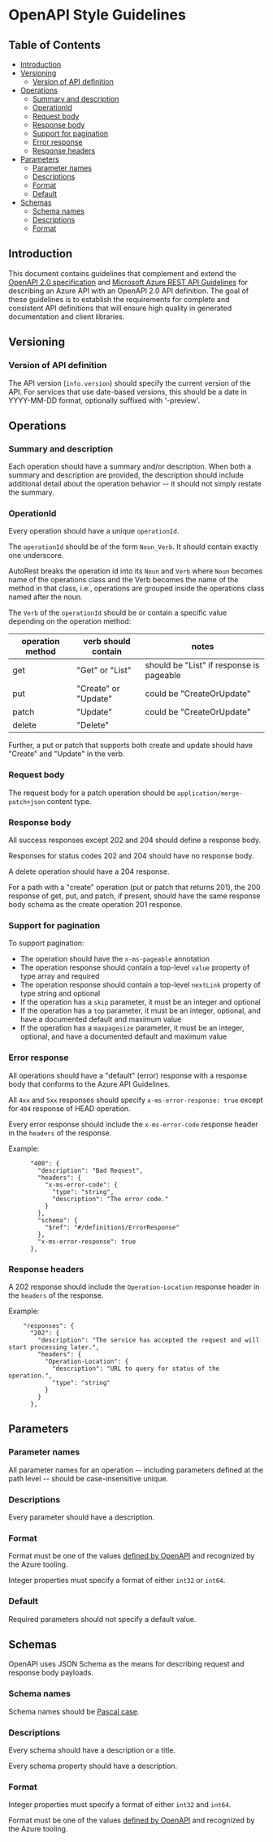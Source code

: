 # OpenAPI Style Guidelines

## Table of Contents

<!--
  The TOC below is generated using the `markdown-toc` node package.

      https://github.com/jonschlinkert/markdown-toc

  You should regenerate the TOC after making changes to this file.

      ./node_modules/.bin/markdown-toc -i openapi-style-guidelines.md
  -->

<!-- markdownlint-disable MD004 -->

<!-- toc -->

- [Introduction](#introduction)
- [Versioning](#versioning)
  * [Version of API definition](#version-of-api-definition)
- [Operations](#operations)
  * [Summary and description](#summary-and-description)
  * [OperationId](#operationid)
  * [Request body](#request-body)
  * [Response body](#response-body)
  * [Support for pagination](#support-for-pagination)
  * [Error response](#error-response)
  * [Response headers](#response-headers)
- [Parameters](#parameters)
  * [Parameter names](#parameter-names)
  * [Descriptions](#descriptions)
  * [Format](#format)
  * [Default](#default)
- [Schemas](#schemas)
  * [Schema names](#schema-names)
  * [Descriptions](#descriptions-1)
  * [Format](#format-1)

<!-- tocstop -->

<!-- markdownlint-enable MD004 -->

<!-- --------------------------------------------------------------- -->

## Introduction

This document contains guidelines that complement and extend the
[OpenAPI 2.0 specification](https://github.com/OAI/OpenAPI-Specification/blob/main/versions/2.0.md) and
[Microsoft Azure REST API Guidelines](https://github.com/microsoft/api-guidelines/blob/vNext/azure/Guidelines.md) for describing an Azure API with an OpenAPI 2.0 API definition.
The goal of these guidelines is to establish the requirements for complete and consistent API definitions
that will ensure high quality in generated documentation and client libraries.

## Versioning

### Version of API definition

The API version (`info.version`) should specify the current version of the API.
For services that use date-based versions, this should be a date in YYYY-MM-DD format, optionally suffixed with '-preview'.

<!-- --------------------------------------------------------------- -->

## Operations

### Summary and description

Each operation should have a summary and/or description.
When both a summary and description are provided, the description should include additional detail
about the operation behavior -- it should not simply restate the summary.

### OperationId

Every operation should have a unique `operationId`.

The `operationId` should be of the form `Noun_Verb`.  It should contain exactly one underscore.

AutoRest breaks the operation id into its `Noun` and `Verb` where `Noun` becomes name of the operations class and the Verb becomes the name of the method in that class, i.e., operations are grouped inside the operations class named after the noun.

The `Verb` of the `operationId` should be or contain a specific value depending on the operation method:

| operation method | verb should contain | notes  |
| ---------------- | ------------------- | ------ |
| get              | "Get" or "List"     | should be "List" if response is pageable |
| put              | "Create" or "Update" | could be "CreateOrUpdate" |
| patch            | "Update"            | could be "CreateOrUpdate" |
| delete           | "Delete"            | |

Further, a put or patch that supports both create and update should have "Create" and "Update" in the verb.

### Request body

The request body for a patch operation should be `application/merge-patch+json` content type.

### Response body

All success responses except 202 and 204 should define a response body.

Responses for status codes 202 and 204 should have no response body.

A delete operation should have a 204 response.

For a path with a "create" operation (put or patch that returns 201),
the 200 response of get, put, and patch, if present, should have the same response body schema
as the create operation 201 response.

### Support for pagination

To support pagination:
- The operation should have the `x-ms-pageable` annotation
- The operation response should contain a top-level `value` property of type array and required
- The operation response should contain a top-level `nextLink` property of type string and optional
- If the operation has a `skip` parameter, it must be an integer and optional
- If the operation has a `top` parameter, it must be an integer, optional, and have a documented default and maximum value
- If the operation has a `maxpagesize` parameter, it must be an integer, optional, and have a documented default and maximum value

### Error response

All operations should have a "default" (error) response with a response body that conforms to the Azure API Guidelines.

All `4xx` and `5xx` responses should specify `x-ms-error-response: true` except for `404` response of HEAD operation.

Every error response should include the `x-ms-error-code` response header in the `headers` of the response.

Example:
```
      "400": {
        "description": "Bad Request",
        "headers": {
          "x-ms-error-code": {
            "type": "string",
            "description": "The error code."
          }
        },
        "schema": {
          "$ref": "#/definitions/ErrorResponse"
        },
        "x-ms-error-response": true
      },
```

### Response headers

A 202 response should include the `Operation-Location` response header in the `headers` of the response.

Example:
```
    "responses": {
      "202": {
        "description": "The service has accepted the request and will start processing later.",
        "headers": {
          "Operation-Location": {
            "description": "URL to query for status of the operation.",
            "type": "string"
          }
        }
      },
```

<!-- --------------------------------------------------------------- -->

## Parameters

### Parameter names

All parameter names for an operation -- including parameters defined at the path level -- should be case-insensitive unique.

### Descriptions

Every parameter should have a description.

### Format

Format must be one of the values [defined by OpenAPI][openapi-data-types] and recognized by the Azure tooling.

Integer properties must specify a format of either `int32` or `int64`.

### Default

Required parameters should not specify a default value.

<!-- --------------------------------------------------------------- -->

## Schemas

OpenAPI uses JSON Schema as the means for describing request and response body payloads.

### Schema names

Schema names should be [Pascal case][wikipedia-camel-case].

### Descriptions

Every schema should have a description or a title.

Every schema property should have a description.

### Format

Integer properties must specify a format of either `int32` and `int64`.

Format must be one of the values [defined by OpenAPI][openapi-data-types] and recognized by the Azure tooling.

<!-- Links -->

[openapi-data-types]: https://github.com/OAI/OpenAPI-Specification/blob/main/versions/2.0.md#data-types
[RFC7231]: https://tools.ietf.org/html/rfc7231
[wikipedia-camel-case]: https://en.wikipedia.org/wiki/Camel_case
[wikipedia-kebab-case]: https://en.wikipedia.org/wiki/Letter_case#Kebab_case
